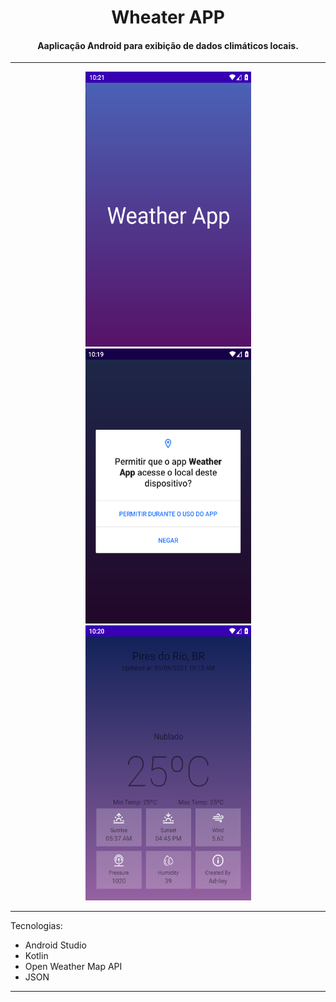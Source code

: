 <h1 align="center">Wheater APP</h1>

<h4 align="center">Aaplicação Android para exibição de dados climáticos locais.</h4>

<hr>
<div align="center" >
	<img src="Screenshot_1.png" width="265" height="440" />
	<img src="Screenshot_3.png" width="265" height="440" />
	<img src="Screenshot_2.png" width="265" height="440" />
</div>
<hr>

Tecnologias:
<ul>
  <li>Android Studio</li>
  <li>Kotlin</li>
  <li>Open Weather Map API </li>
  <li>JSON</li>
</ul>
<hr>
